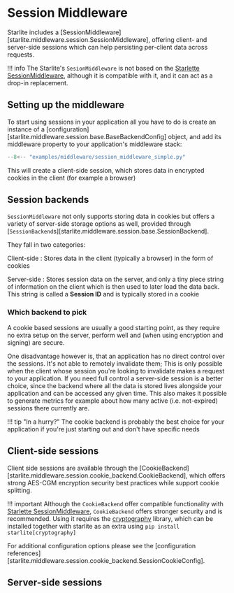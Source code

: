 # Session Middleware

Starlite includes a [SessionMiddleware][starlite.middleware.session.SessionMiddleware], 
offering client- and server-side sessions which can help persisting per-client data
across requests.

!!! info
    The Starlite's `SesionMiddleware` is not based on the
    [Starlette SessionMiddleware](https://www.starlette.io/middleware/#sessionmiddleware), 
    although it is compatible with it, and it can act as a drop-in replacement.


## Setting up the middleware

To start using sessions in your application all you have to do is create an instance
of a [configuration][starlite.middleware.session.base.BaseBackendConfig] object, and 
add its middleware property to your application's middleware stack:

```py title="Hello World"
--8<-- "examples/middleware/session_middleware_simple.py"
```

This will create a client-side session, which stores data in encrypted cookies in the client (for example a browser)


## Session backends

`SessionMiddleware` not only supports storing data in cookies but offers a variety of 
server-side storage options as well, provided through [`SessionBackend`s][starlite.middleware.session.base.SessionBackend].

They fall in two categories:


Client-side
: Stores data in the client (typically a browser) in the form of cookies

Server-side
:   Stores session data on the server, and only a tiny piece string of information on the client 
    which is then used to later load the data back. This string is called a **Session ID** and 
    is typically stored in a cookie


### Which backend to pick

A cookie based sessions are usually a good starting point, as they require no extra
setup on the server, perform well and (when using encryption and signing) are secure.

One disadvantage however is, that an application has no direct control over the sessions.
It's not able to remotely invalidate them; This is only possible when the client whose session
you're looking to invalidate makes a request to your application. If you need full control
a server-side session is a better choice, since the backend where all the data is stored
lives alongside your application and can be accessed any given time. This also makes it 
possible to generate metrics for example about how many active (i.e. not-expired) sessions
there currently are.

!!! tip "In a hurry?"
    The cookie backend is probably the best choice for your application if you're just
    starting out and don't have specific needs


## Client-side sessions

Client side sessions are available through the [CookieBackend][starlite.middleware.session.cookie_backend.CookieBackend],
which offers strong AES-CGM encryption security best practices while support cookie splitting.

!!! important
    Although the `CookieBackend` offer compatible functionality with 
    [Starlette SessionMiddleware](https://www.starlette.io/middleware/#sessionmiddleware), 
    `CookieBackend` offers stronger security and is recommended. Using it requires
    the [cryptography](https://cryptography.io/en/latest/) library, which can be installed
    together with starlite as an extra using `pip install starlite[cryptography]`


For additional configuration options please see the [configuration references][starlite.middleware.session.cookie_backend.SessionCookieConfig].


## Server-side sessions
